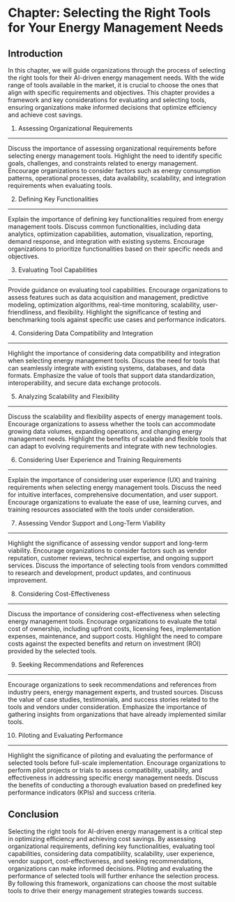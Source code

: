 Chapter: Selecting the Right Tools for Your Energy Management Needs
===================================================================

Introduction
------------

In this chapter, we will guide organizations through the process of selecting the right tools for their AI-driven energy management needs. With the wide range of tools available in the market, it is crucial to choose the ones that align with specific requirements and objectives. This chapter provides a framework and key considerations for evaluating and selecting tools, ensuring organizations make informed decisions that optimize efficiency and achieve cost savings.

1. Assessing Organizational Requirements
----------------------------------------

Discuss the importance of assessing organizational requirements before selecting energy management tools. Highlight the need to identify specific goals, challenges, and constraints related to energy management. Encourage organizations to consider factors such as energy consumption patterns, operational processes, data availability, scalability, and integration requirements when evaluating tools.

2. Defining Key Functionalities
-------------------------------

Explain the importance of defining key functionalities required from energy management tools. Discuss common functionalities, including data analytics, optimization capabilities, automation, visualization, reporting, demand response, and integration with existing systems. Encourage organizations to prioritize functionalities based on their specific needs and objectives.

3. Evaluating Tool Capabilities
-------------------------------

Provide guidance on evaluating tool capabilities. Encourage organizations to assess features such as data acquisition and management, predictive modeling, optimization algorithms, real-time monitoring, scalability, user-friendliness, and flexibility. Highlight the significance of testing and benchmarking tools against specific use cases and performance indicators.

4. Considering Data Compatibility and Integration
-------------------------------------------------

Highlight the importance of considering data compatibility and integration when selecting energy management tools. Discuss the need for tools that can seamlessly integrate with existing systems, databases, and data formats. Emphasize the value of tools that support data standardization, interoperability, and secure data exchange protocols.

5. Analyzing Scalability and Flexibility
----------------------------------------

Discuss the scalability and flexibility aspects of energy management tools. Encourage organizations to assess whether the tools can accommodate growing data volumes, expanding operations, and changing energy management needs. Highlight the benefits of scalable and flexible tools that can adapt to evolving requirements and integrate with new technologies.

6. Considering User Experience and Training Requirements
--------------------------------------------------------

Explain the importance of considering user experience (UX) and training requirements when selecting energy management tools. Discuss the need for intuitive interfaces, comprehensive documentation, and user support. Encourage organizations to evaluate the ease of use, learning curves, and training resources associated with the tools under consideration.

7. Assessing Vendor Support and Long-Term Viability
---------------------------------------------------

Highlight the significance of assessing vendor support and long-term viability. Encourage organizations to consider factors such as vendor reputation, customer reviews, technical expertise, and ongoing support services. Discuss the importance of selecting tools from vendors committed to research and development, product updates, and continuous improvement.

8. Considering Cost-Effectiveness
---------------------------------

Discuss the importance of considering cost-effectiveness when selecting energy management tools. Encourage organizations to evaluate the total cost of ownership, including upfront costs, licensing fees, implementation expenses, maintenance, and support costs. Highlight the need to compare costs against the expected benefits and return on investment (ROI) provided by the selected tools.

9. Seeking Recommendations and References
-----------------------------------------

Encourage organizations to seek recommendations and references from industry peers, energy management experts, and trusted sources. Discuss the value of case studies, testimonials, and success stories related to the tools and vendors under consideration. Emphasize the importance of gathering insights from organizations that have already implemented similar tools.

10. Piloting and Evaluating Performance
---------------------------------------

Highlight the significance of piloting and evaluating the performance of selected tools before full-scale implementation. Encourage organizations to perform pilot projects or trials to assess compatibility, usability, and effectiveness in addressing specific energy management needs. Discuss the benefits of conducting a thorough evaluation based on predefined key performance indicators (KPIs) and success criteria.

Conclusion
----------

Selecting the right tools for AI-driven energy management is a critical step in optimizing efficiency and achieving cost savings. By assessing organizational requirements, defining key functionalities, evaluating tool capabilities, considering data compatibility, scalability, user experience, vendor support, cost-effectiveness, and seeking recommendations, organizations can make informed decisions. Piloting and evaluating the performance of selected tools will further enhance the selection process. By following this framework, organizations can choose the most suitable tools to drive their energy management strategies towards success.
